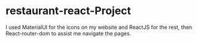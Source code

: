 # restaurant-react-Project
I used MaterialUI for the icons on my website and ReactJS for the rest, then React-router-dom to assist me navigate the pages.
